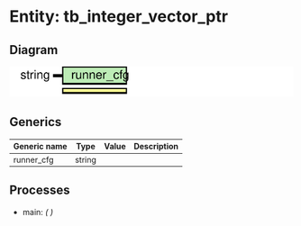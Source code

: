 # Entity: tb_integer_vector_ptr
## Diagram
![Diagram](tb_integer_vector_ptr.svg "Diagram")
## Generics
| Generic name | Type   | Value | Description |
| ------------ | ------ | ----- | ----------- |
| runner_cfg   | string |       |             |
## Processes
- main: _(  )_

